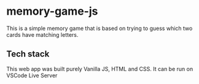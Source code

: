 # memory-game-js
This is a simple memory game that is based on trying to guess which two cards
have matching letters.

## Tech stack
This web app was built purely Vanilla JS, HTML and CSS. It can be run on VSCode Live Server
